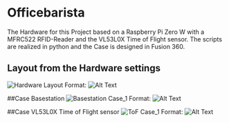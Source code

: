 # Officebarista
The Hardware for this Project based on a Raspberry Pi Zero W with a MFRC522 RFID-Reader and the VL53L0X Time of Flight sensor. The scripts are realized in python and the Case is designed in Fusion 360.

## Layout from the Hardware settings
![Hardware Layout](https://github.com/gauggelb/Officebarista/blob/master/hardware/images/Aufbau%20Hardware.png)
Format: ![Alt Text](url)

##Case Basestation
![Basestation Case_1](https://github.com/gauggelb/Officebarista/blob/master/hardware/images/Kaffeecase%20rund%201.png)
Format: ![Alt Text](url)

##Case VL53L0X Time of Flight sensor
![ToF Case_1](https://github.com/gauggelb/Officebarista/blob/master/hardware/images/Case%20ToF%204.png)
Format: ![Alt Text](url)




